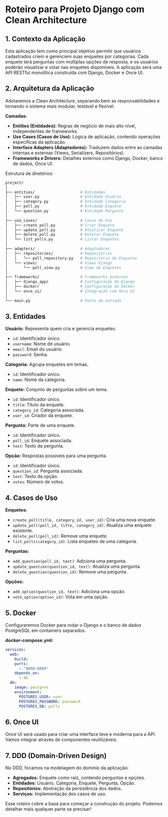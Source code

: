# Roteiro para Projeto Django com Clean Architecture

## 1. Contexto da Aplicação

Esta aplicação tem como principal objetivo permitir que usuários cadastrados criem e gerenciem suas enquetes por categorias. Cada enquete terá perguntas com múltiplas opções de resposta, e os usuários poderão visualizar e votar nas enquetes disponíveis. A aplicação será uma API RESTful monolítica construída com Django, Docker e Once UI.

## 2. Arquitetura da Aplicação

Adotaremos a Clean Architecture, separando bem as responsabilidades e tornando o sistema mais modular, testável e flexível.

**Camadas:**

- **Entities (Entidades):** Regras de negócio de mais alto nível, independentes de frameworks.
- **Use Cases (Casos de Uso):** Lógica de aplicação, contendo operações específicas da aplicação.
- **Interface Adapters (Adaptadores):** Traduzem dados entre as camadas internas e externas (Views, Serializers, Repositórios).
- **Frameworks e Drivers:** Detalhes externos como Django, Docker, banco de dados, Once UI.

Estrutura de diretórios:

```bash
project/
│
├── entities/                    # Entidades
│   ├── user.py                  # Entidade Usuário
│   ├── category.py              # Entidade Categoria
│   ├── poll.py                  # Entidade Enquete
│   └── question.py              # Entidade Pergunta
│
├── use_cases/                   # Casos de Uso
│   ├── create_poll.py           # Criar Enquete
│   ├── update_poll.py           # Atualizar Enquete
│   ├── delete_poll.py           # Deletar Enquete
│   └── list_polls.py            # Listar Enquetes
│
├── adapters/                    # Adaptadores
│   ├── repositories/            # Repositórios
│   │   └── poll_repository.py   # Repositório de Enquetes
│   └── views/                   # Views Django
│       └── poll_view.py         # View de Enquetes
│
├── frameworks/                  # Frameworks externos
│   ├── django_app/              # Configuração do Django
│   ├── docker/                  # Configuração do Docker
│   └── once_ui/                 # Integração com Once UI
│
└── main.py                      # Ponto de entrada
```

## 3. Entidades

**Usuário:** Representa quem cria e gerencia enquetes.

- `id`: Identificador único.
- `username`: Nome de usuário.
- `email`: Email do usuário.
- `password`: Senha.

**Categoria:** Agrupa enquetes em temas.

- `id`: Identificador único.
- `name`: Nome da categoria.

**Enquete:** Conjunto de perguntas sobre um tema.

- `id`: Identificador único.
- `title`: Título da enquete.
- `category_id`: Categoria associada.
- `user_id`: Criador da enquete.

**Pergunta:** Parte de uma enquete.

- `id`: Identificador único.
- `poll_id`: Enquete associada.
- `text`: Texto da pergunta.

**Opção:** Respostas possíveis para uma pergunta.

- `id`: Identificador único.
- `question_id`: Pergunta associada.
- `text`: Texto da opção.
- `votes`: Número de votos.

## 4. Casos de Uso

**Enquetes:**

- `create_poll(title, category_id, user_id)`: Cria uma nova enquete.
- `update_poll(poll_id, title, category_id)`: Atualiza uma enquete existente.
- `delete_poll(poll_id)`: Remove uma enquete.
- `list_polls(category_id)`: Lista enquetes de uma categoria.

**Perguntas:**

- `add_question(poll_id, text)`: Adiciona uma pergunta.
- `update_question(question_id, text)`: Atualiza uma pergunta.
- `delete_question(question_id)`: Remove uma pergunta.

**Opções:**

- `add_option(question_id, text)`: Adiciona uma opção.
- `vote_option(option_id)`: Vota em uma opção.

## 5. Docker

Configuraremos Docker para rodar o Django e o banco de dados PostgreSQL em containers separados.

**docker-compose.yml:**

```yaml
services:
  web:
    build: .
    ports:
      - "8000:8000"
    depends_on:
      - db
  db:
    image: postgres
    environment:
      POSTGRES_USER: user
      POSTGRES_PASSWORD: password
      POSTGRES_DB: polls
```

## 6. Once UI

Once UI será usado para criar uma interface leve e moderna para a API. Vamos integrar através de componentes reutilizáveis.

## 7. DDD (Domain-Driven Design)

No DDD, focamos na modelagem do domínio da aplicação:

- **Agregados:** Enquete como raiz, contendo perguntas e opções.
- **Entidades:** Usuário, Categoria, Enquete, Pergunta, Opção.
- **Repositórios:** Abstração da persistência dos dados.
- **Serviços:** Implementação dos casos de uso.

Esse roteiro cobre a base para começar a construção do projeto. Podemos detalhar mais qualquer parte se precisar!
